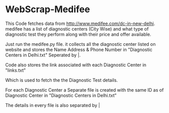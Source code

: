 # WebScrap-Medifee
This Code fetches data from http://www.medifee.com/dc-in-new-delhi.
medifee has a list of diagnostic centers (City Wise) and what type of diagnostic test they perform along with their price and offer available.

Just run the medifee.py file. it collects all the diagnostic center listed on website and stores the Name Address & Phone Number in "Diagnostic Centers in Delhi.txt" Seperated by |.

Code also stores the link associated with each Diagnostic Center in "links.txt"

Which is used to fetch the the Diagnostic Test details.

For each Diagnostic Center a Separate file is created with the same ID as of Diagnostic Center in "Diagnostic Centers in Delhi.txt"

The details in every file is also separated by |


